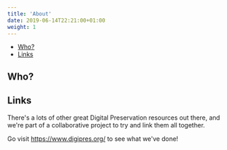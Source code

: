 ```yaml
---
title: 'About'
date: 2019-06-14T22:21:00+01:00
weight: 1
---
```


* [Who?](#who)
* [Links](#links)

## Who?

## Links

There's a lots of other great Digital Preservation resources out there, and we're part of a collaborative project to try and link them all together.

Go visit https://www.digipres.org/ to see what we've done!
